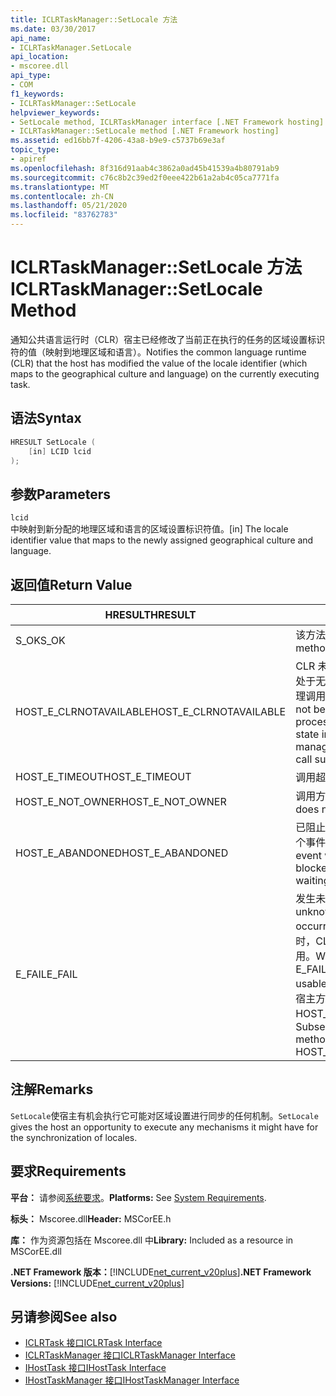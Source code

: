 ```yaml
---
title: ICLRTaskManager::SetLocale 方法
ms.date: 03/30/2017
api_name:
- ICLRTaskManager.SetLocale
api_location:
- mscoree.dll
api_type:
- COM
f1_keywords:
- ICLRTaskManager::SetLocale
helpviewer_keywords:
- SetLocale method, ICLRTaskManager interface [.NET Framework hosting]
- ICLRTaskManager::SetLocale method [.NET Framework hosting]
ms.assetid: ed16bb7f-4206-43a8-b9e9-c5737b69e3af
topic_type:
- apiref
ms.openlocfilehash: 8f316d91aab4c3862a0ad45b41539a4b80791ab9
ms.sourcegitcommit: c76c8b2c39ed2f0eee422b61a2ab4c05ca7771fa
ms.translationtype: MT
ms.contentlocale: zh-CN
ms.lasthandoff: 05/21/2020
ms.locfileid: "83762783"
---
```

# <a name="iclrtaskmanagersetlocale-method"></a><span data-ttu-id="292bd-102">ICLRTaskManager::SetLocale 方法</span><span class="sxs-lookup"><span data-stu-id="292bd-102">ICLRTaskManager::SetLocale Method</span></span>
<span data-ttu-id="292bd-103">通知公共语言运行时（CLR）宿主已经修改了当前正在执行的任务的区域设置标识符的值（映射到地理区域和语言）。</span><span class="sxs-lookup"><span data-stu-id="292bd-103">Notifies the common language runtime (CLR) that the host has modified the value of the locale identifier (which maps to the geographical culture and language) on the currently executing task.</span></span>  
  
## <a name="syntax"></a><span data-ttu-id="292bd-104">语法</span><span class="sxs-lookup"><span data-stu-id="292bd-104">Syntax</span></span>  
  
```cpp  
HRESULT SetLocale (  
    [in] LCID lcid  
);  
```  
  
## <a name="parameters"></a><span data-ttu-id="292bd-105">参数</span><span class="sxs-lookup"><span data-stu-id="292bd-105">Parameters</span></span>  
 `lcid`  
 <span data-ttu-id="292bd-106">中映射到新分配的地理区域和语言的区域设置标识符值。</span><span class="sxs-lookup"><span data-stu-id="292bd-106">[in] The locale identifier value that maps to the newly assigned geographical culture and language.</span></span>  
  
## <a name="return-value"></a><span data-ttu-id="292bd-107">返回值</span><span class="sxs-lookup"><span data-stu-id="292bd-107">Return Value</span></span>  
  
|<span data-ttu-id="292bd-108">HRESULT</span><span class="sxs-lookup"><span data-stu-id="292bd-108">HRESULT</span></span>|<span data-ttu-id="292bd-109">说明</span><span class="sxs-lookup"><span data-stu-id="292bd-109">Description</span></span>|  
|-------------|-----------------|  
|<span data-ttu-id="292bd-110">S_OK</span><span class="sxs-lookup"><span data-stu-id="292bd-110">S_OK</span></span>|<span data-ttu-id="292bd-111">该方法已成功返回。</span><span class="sxs-lookup"><span data-stu-id="292bd-111">The method returned successfully.</span></span>|  
|<span data-ttu-id="292bd-112">HOST_E_CLRNOTAVAILABLE</span><span class="sxs-lookup"><span data-stu-id="292bd-112">HOST_E_CLRNOTAVAILABLE</span></span>|<span data-ttu-id="292bd-113">CLR 未加载到进程中，或 CLR 处于无法运行托管代码或成功处理调用的状态。</span><span class="sxs-lookup"><span data-stu-id="292bd-113">The CLR has not been loaded into a process, or the CLR is in a state in which it cannot run managed code or process the call successfully.</span></span>|  
|<span data-ttu-id="292bd-114">HOST_E_TIMEOUT</span><span class="sxs-lookup"><span data-stu-id="292bd-114">HOST_E_TIMEOUT</span></span>|<span data-ttu-id="292bd-115">调用超时。</span><span class="sxs-lookup"><span data-stu-id="292bd-115">The call timed out.</span></span>|  
|<span data-ttu-id="292bd-116">HOST_E_NOT_OWNER</span><span class="sxs-lookup"><span data-stu-id="292bd-116">HOST_E_NOT_OWNER</span></span>|<span data-ttu-id="292bd-117">调用方不拥有该锁。</span><span class="sxs-lookup"><span data-stu-id="292bd-117">The caller does not own the lock.</span></span>|  
|<span data-ttu-id="292bd-118">HOST_E_ABANDONED</span><span class="sxs-lookup"><span data-stu-id="292bd-118">HOST_E_ABANDONED</span></span>|<span data-ttu-id="292bd-119">已阻止的线程或纤程正在等待某个事件时，该事件被取消。</span><span class="sxs-lookup"><span data-stu-id="292bd-119">An event was canceled while a blocked thread or fiber was waiting on it.</span></span>|  
|<span data-ttu-id="292bd-120">E_FAIL</span><span class="sxs-lookup"><span data-stu-id="292bd-120">E_FAIL</span></span>|<span data-ttu-id="292bd-121">发生未知的灾难性故障。</span><span class="sxs-lookup"><span data-stu-id="292bd-121">An unknown catastrophic failure occurred.</span></span> <span data-ttu-id="292bd-122">当方法返回 E_FAIL 时，CLR 在该进程内将不再可用。</span><span class="sxs-lookup"><span data-stu-id="292bd-122">When a method returns E_FAIL, the CLR is no longer usable within the process.</span></span> <span data-ttu-id="292bd-123">对宿主方法的后续调用会返回 HOST_E_CLRNOTAVAILABLE。</span><span class="sxs-lookup"><span data-stu-id="292bd-123">Subsequent calls to hosting methods return HOST_E_CLRNOTAVAILABLE.</span></span>|  
  
## <a name="remarks"></a><span data-ttu-id="292bd-124">注解</span><span class="sxs-lookup"><span data-stu-id="292bd-124">Remarks</span></span>  
 <span data-ttu-id="292bd-125">`SetLocale`使宿主有机会执行它可能对区域设置进行同步的任何机制。</span><span class="sxs-lookup"><span data-stu-id="292bd-125">`SetLocale` gives the host an opportunity to execute any mechanisms it might have for the synchronization of locales.</span></span>  
  
## <a name="requirements"></a><span data-ttu-id="292bd-126">要求</span><span class="sxs-lookup"><span data-stu-id="292bd-126">Requirements</span></span>  
 <span data-ttu-id="292bd-127">**平台：** 请参阅[系统要求](../../get-started/system-requirements.md)。</span><span class="sxs-lookup"><span data-stu-id="292bd-127">**Platforms:** See [System Requirements](../../get-started/system-requirements.md).</span></span>  
  
 <span data-ttu-id="292bd-128">**标头：** Mscoree.dll</span><span class="sxs-lookup"><span data-stu-id="292bd-128">**Header:** MSCorEE.h</span></span>  
  
 <span data-ttu-id="292bd-129">**库：** 作为资源包括在 Mscoree.dll 中</span><span class="sxs-lookup"><span data-stu-id="292bd-129">**Library:** Included as a resource in MSCorEE.dll</span></span>  
  
 <span data-ttu-id="292bd-130">**.NET Framework 版本：**[!INCLUDE[net_current_v20plus](../../../../includes/net-current-v20plus-md.md)]</span><span class="sxs-lookup"><span data-stu-id="292bd-130">**.NET Framework Versions:** [!INCLUDE[net_current_v20plus](../../../../includes/net-current-v20plus-md.md)]</span></span>  
  
## <a name="see-also"></a><span data-ttu-id="292bd-131">另请参阅</span><span class="sxs-lookup"><span data-stu-id="292bd-131">See also</span></span>

- [<span data-ttu-id="292bd-132">ICLRTask 接口</span><span class="sxs-lookup"><span data-stu-id="292bd-132">ICLRTask Interface</span></span>](iclrtask-interface.md)
- [<span data-ttu-id="292bd-133">ICLRTaskManager 接口</span><span class="sxs-lookup"><span data-stu-id="292bd-133">ICLRTaskManager Interface</span></span>](iclrtaskmanager-interface.md)
- [<span data-ttu-id="292bd-134">IHostTask 接口</span><span class="sxs-lookup"><span data-stu-id="292bd-134">IHostTask Interface</span></span>](ihosttask-interface.md)
- [<span data-ttu-id="292bd-135">IHostTaskManager 接口</span><span class="sxs-lookup"><span data-stu-id="292bd-135">IHostTaskManager Interface</span></span>](ihosttaskmanager-interface.md)
